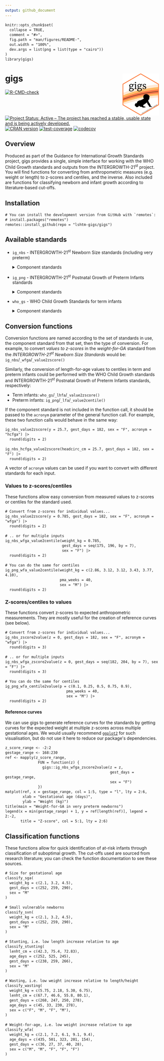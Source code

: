 ```yaml
---
output: github_document
---
```


<!-- README.md is generated from README.Rmd. Please edit that file -->

```{r, include = FALSE}
knitr::opts_chunk$set(
  collapse = TRUE,
  comment = "#>",
  fig.path = "man/figures/README-",
  out.width = "100%",
  dev.args = list(png = list(type = "cairo"))
)
library(gigs)
```

# gigs <img src="man/figures/logo.png" align="right" height="138" />

<!-- badges: start -->
[![R-CMD-check](https://github.com/lshtm-gigs/gigs/actions/workflows/R-CMD-check.yaml/badge.svg)](https://github.com/lshtm-gigs/gigs/actions/workflows/R-CMD-check.yaml)
[![Project Status: Active – The project has reached a stable, usable state and is being actively developed.](https://www.repostatus.org/badges/latest/active.svg)](https://www.repostatus.org/#active)
[![CRAN version](https://www.r-pkg.org/badges/version/gigs)](https://www.r-pkg.org/pkg/gigs)
[![test-coverage](https://github.com/lshtm-gigs/gigs/actions/workflows/test-coverage.yaml/badge.svg)](https://github.com/lshtm-gigs/gigs/actions/workflows/test-coverage.yaml)
[![codecov](https://codecov.io/github/lshtm-gigs/gigs/graph/badge.svg?token=G5BIYGV5JL)](https://codecov.io/github/lshtm-gigs/gigs)
<!-- badges: end -->

## Overview
Produced as part of the Guidance for International Growth Standards project,
gigs provides a single, simple interface for working with the WHO Child Growth
standards and outputs from the INTERGROWTH-21<sup>st</sup> project. You will
find functions for converting from anthropometric measures (e.g. weight or
length) to z-scores and centiles, and the inverse. Also included are functions
for classifying newborn and infant growth according to literature-based
cut-offs.

## Installation
```{r, eval = FALSE}
# You can install the development version from GitHub with `remotes`:
# install.packages("remotes")
remotes::install_github(repo = "lshtm-gigs/gigs")
```

## Available standards
* `ig_nbs` - INTERGROWTH-21<sup>st</sup> Newborn Size standards (including very preterm)
  <details><summary>Component standards</summary>

  | Acronym  | Description                                | Unit  | `gest_days` range |
  |----------|--------------------------------------------|-------|-------------------|
  | `wfga`   | Weight-or-gestational age                  | kg    | 168 to 300 days   |
  | `lfga`   | Length-for-gestational age                 | cm    | 168 to 300 days   |
  | `hcfga`  | Head circumference-for-gestational age     | cm    | 168 to 300 days   |
  | `wlrfga` | Weight-to-length ratio-for-gestational age | kg/cm | 168 to 300 days   |
  | `ffmfga` | Fat-free mass-for-gestational age          | kg    | 266 to 294 days   |
  | `bfpfga` | Body fat percentage-for-gestational age    | %     | 266 to 294 days   |
  | `fmfga`  | Fat mass-for-gestational age               | kg    | 266 to 294 days   |

  </details>
* `ig_png` - INTERGROWTH-21<sup>st</sup> Postnatal Growth of Preterm Infants standards
  <details><summary>Component standards</summary>

  | Acronym | Description                | Unit | `x` range             |
  |---------|----------------------------|------|-----------------------|
  | `wfa`   | weight-for-age             | kg   | 27 to <64 exact weeks |
  | `lfa`   | length-for-age             | cm   | 27 to <64 exact weeks |
  | `hcfa`  | head circumference-for-age | cm   | 27 to <64 exact weeks |
  | `wfl`   | weight-for-length          | kg   | 35 to 65 cm           |

  </details>
* `who_gs` - WHO Child Growth Standards for term infants
  <details><summary>Component standards</summary>

  | Acronym | Description                  | Unit             | `x` range       |
  |---------|------------------------------|------------------|-----------------|
  | `wfa`   | weight-for-age               | kg               | 0 to 1856 days  |
  | `bfa`   | BMI-for-age                  | kg/m<sup>2</sup> | 0 to 1856 days  |
  | `lhfa`  | length/height-for-age        | cm               | 0 to 1856 days  |
  | `hcfa`  | head circumference-for-age   | cm               | 0 to 1856 days  |
  | `wfl`   | weight-for-height            | kg               | 45 to 110 cm    |
  | `wfh`   | weight-for-length            | kg               | 65 to 120 cm    |
  | `acfa`  | arm circumference-for-age    | cm               | 91 to 1856 days |
  | `ssfa`  | subscapular skinfold-for-age | mm               | 91 to 1856 days |
  | `tsfa`  | triceps skinfold-for-age     | mm               | 91 to 1856 days |

  </details>

## Conversion functions
Conversion functions are named according to the set of standards in use, the
component standard from that set, then the type of conversion. For example, to
convert *values to z-scores* in the *weight-for-GA* standard from the
*INTERGROWTH-21<sup>st</sup> Newborn Size Standards* would be:
  `ig_nbs`/`_wfga`/`_value2zscore()`

Similarly, the conversion of length-for-age values to centiles in term and
preterm infants could be performed with the WHO Child Growth standards and
INTERGROWTH-21<sup>st</sup> Postnatal Growth of Preterm Infants standards,
respectively:

* Term infants:    `who_gs`/`_lhfa`/`_value2zscore()`
* Preterm infants: `ig_png`/`_lfa`/`_value2centile()`

If the component standard is not included in the function call, it should be
passed to the `acronym` parameter of the general function call. For example,
these two function calls would behave in the same way:
```{r acronym_param}
ig_nbs_value2zscore(y = 25.7, gest_days = 182, sex = "F", acronym = "hcfga") |>
  round(digits = 2)

ig_nbs_hcfga_value2zscore(headcirc_cm = 25.7, gest_days = 182, sex = "F") |>
  round(digits = 2)
```

A vector of `acronym` values can be used if you want to convert with different
standards for each input.

### Values to z-scores/centiles
These functions allow easy conversion from measured values to z-scores or
centiles for the standard used.
```{r example_v2zp}
# Convert from z-scores for individual values...
ig_nbs_value2zscore(y = 0.785, gest_days = 182, sex = "F", acronym = "wfga") |>
  round(digits = 2)

# .. or for multiple inputs
ig_nbs_wfga_value2centile(weight_kg = 0.785,
                          gest_days = seq(175, 196, by = 7),
                          sex = "F") |>
  round(digits = 2)

# You can do the same for centiles
ig_png_wfa_value2centile(weight_kg = c(2.86, 3.12, 3.12, 3.43, 3.77, 4.10),
                         pma_weeks = 40,
                         sex = "M") |>
  round(digits = 2)
```

### Z-scores/centiles to values
These functions convert z-scores to expected anthropometric measurements. They
are mostly useful for the creation of reference curves (see below).
```{r example_zp2v}
# Convert from z-scores for individual values...
ig_nbs_zscore2value(z = 0, gest_days = 182, sex = "F", acronym = "wfga") |>
  round(digits = 3)

# .. or for multiple inputs
ig_nbs_wfga_zscore2value(z = 0, gest_days = seq(182, 204, by = 7), sex = "F") |>
  round(digits = 3)

# You can do the same for centiles
ig_png_wfa_centile2value(p = c(0.1, 0.25, 0.5, 0.75, 0.9),
                            pma_weeks = 40,
                            sex = "M") |>
  round(digits = 2)
```

#### Reference curves
We can use gigs to generate reference curves for the standards by getting
curves for the expected weight at multiple z-scores across multiple gestational
ages. We would usually recommend [`ggplot2`](https://ggplot2.tidyverse.org/) for
such visualisation, but do not use it here to reduce our package's dependencies.
```{r example_zp2v_curves, dev = "png"}
z_score_range <- -2:2
gestage_range <- 168:230
ref <- mapply(z_score_range,
               FUN = function(z) {
                 gigs::ig_nbs_wfga_zscore2value(z = z,
                                                gest_days = gestage_range,
                                                sex = "F")
               })
matplot(ref, x = gestage_range, col = 1:5, type = "l", lty = 2:6,
        xlab = "Gestational age (days)",
        ylab = "Weight (kg)")
title(main = "Weight-for-GA in very preterm newborns")
legend(x = min(gestage_range) + 1, y = ref[length(ref)], legend = 2:-2,
       title = "Z-score", col = 5:1, lty = 2:6)
```

## Classification functions
These functions allow for quick identification of at-risk infants through
classification of suboptimal growth. The cut-offs used are sourced from research
literature; you can check the function documentation to see these sources.
```{r examples_classification}
# Size for gestational age
classify_sga(
  weight_kg = c(2.1, 3.2, 4.5),
  gest_days = c(252, 259, 290),
  sex = "M"
)

# Small vulnerable newborns
classify_svn(
  weight_kg = c(2.1, 3.2, 4.5),
  gest_days = c(252, 259, 290),
  sex = "M"
)

# Stunting, i.e. low length increase relative to age
classify_stunting(
  lenht_cm = c(42.3, 75.4, 72.83),
  age_days = c(252, 525, 245),
  gest_days = c(238, 259, 266),
  sex = "M"
)

# Wasting, i.e. low weight increase relative to length/height
classify_wasting(
  weight_kg = c(5.75, 2.18, 5.30, 6.75),
  lenht_cm = c(67.7, 46.6, 55.8, 80.1),
  gest_days = c(268, 247, 250, 278),
  age_days = c(45, 33, 230, 278),
  sex = c("F", "M", "F", "M"),
)

# Weight-for-age, i.e. low weight increase relative to age
classify_wfa(
  weight_kg = c(2.1, 7.2, 6.1, 9.1, 9.4),
  age_days = c(435, 501, 323, 201, 154),
  gest_days = c(36, 27, 37, 40, 28),
  sex = c("M", "M", "F", "F", "F")
)
```
